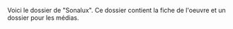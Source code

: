 Voici le dossier de "Sonalux". Ce dossier contient la fiche de l'oeuvre et un dossier pour les médias.
